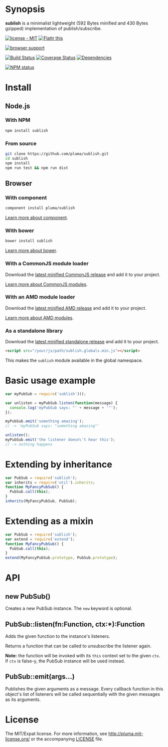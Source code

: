 # Synopsis

**sublish** is a minimalist lightweight (592 Bytes minified and 430 Bytes gzipped) implementation of publish/subscribe.

[![license - MIT](http://b.repl.ca/v1/license-MIT-blue.png)](http://pluma.mit-license.org) [![Flattr this](https://api.flattr.com/button/flattr-badge-large.png)](https://flattr.com/submit/auto?user_id=pluma&url=https://github.com/pluma/sublish)

[![browser support](https://ci.testling.com/pluma/sublish.png)](https://ci.testling.com/pluma/sublish)

[![Build Status](https://travis-ci.org/pluma/sublish.png?branch=master)](https://travis-ci.org/pluma/sublish) [![Coverage Status](https://coveralls.io/repos/pluma/sublish/badge.png?branch=master)](https://coveralls.io/r/pluma/sublish?branch=master) [![Dependencies](https://david-dm.org/pluma/sublish.png?theme=shields.io)](https://david-dm.org/pluma/sublish)

[![NPM status](https://nodei.co/npm/sublish.png?compact=true)](https://npmjs.org/package/sublish)

# Install

## Node.js

### With NPM

```sh
npm install sublish
```

### From source

```sh
git clone https://github.com/pluma/sublish.git
cd sublish
npm install
npm run test && npm run dist
```

## Browser

### With component

```sh
component install pluma/sublish
```

[Learn more about component](https://github.com/component/component).

### With bower

```sh
bower install sublish
```

[Learn more about bower](https://github.com/twitter/bower).

### With a CommonJS module loader

Download the [latest minified CommonJS release](https://raw.github.com/pluma/sublish/master/dist/sublish.min.js) and add it to your project.

[Learn more about CommonJS modules](http://wiki.commonjs.org/wiki/Modules/1.1).

### With an AMD module loader

Download the [latest minified AMD release](https://raw.github.com/pluma/sublish/master/dist/sublish.amd.min.js) and add it to your project.

[Learn more about AMD modules](http://requirejs.org/docs/whyamd.html).

### As a standalone library

Download the [latest minified standalone release](https://raw.github.com/pluma/sublish/master/dist/sublish.globals.min.js) and add it to your project.

```html
<script src="/your/js/path/sublish.globals.min.js"></script>
```

This makes the `sublish` module available in the global namespace.

# Basic usage example

```javascript
var myPubSub = require('sublish')();

var unlisten = myPubSub.listen(function(message) {
  console.log('myPubSub says: "' + message + '"');
});

myPubSub.emit('something amazing');
// -> 'myPubSub says: "something amazing"'

unlisten();
myPubSub.emit('the listener doesn\'t hear this');
// -> nothing happens
```

# Extending by inheritance

```js
var PubSub = require('sublish');
var inherits = require('util').inherits;
function MyFancyPubSub() {
  PubSub.call(this);
}
inherits(MyFancyPubSub, PubSub);
```

# Extending as a mixin

```js
var PubSub = require('sublish');
var extend = require('extend');
function MyFancyPubSub() {
  PubSub.call(this);
}
extend(MyFancyPubSub.prototype, PubSub.prototype);
```

# API

## new PubSub()

Creates a new PubSub instance. The `new` keyword is optional.

## PubSub::listen(fn:Function, ctx:*):Function

Adds the given function to the instance's listeners.

Returns a function that can be called to unsubscribe the listener again.

**Note:** the function will be invoked with its `this` context set to the given `ctx`. If `ctx` is false-y, the PubSub instance will be used instead.

## PubSub::emit(args…)

Publishes the given arguments as a message. Every callback function in this object's list of listeners will be called sequentially with the given messages as its arguments.

# License

The MIT/Expat license. For more information, see http://pluma.mit-license.org/ or the accompanying [LICENSE](https://github.com/pluma/sublish/blob/master/LICENSE) file.
